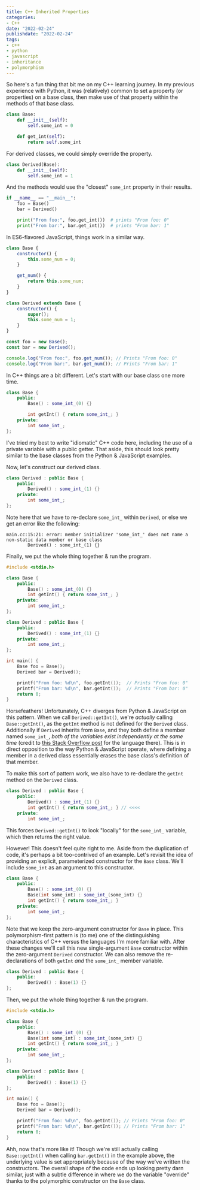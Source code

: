 ```yaml
---
title: C++ Inherited Properties
categories:
- C++
date: "2022-02-24"
publishdate: "2022-02-24"
tags:
- c++
- python
- javascript
- inheritance
- polymorphism
---
```


So here's a fun thing that bit me on my C++ learning journey. In my previous experience with Python, it was (relatively) common to set a property (or properties) on a base class, then make use of that property within the methods of that base class.
```python
class Base:
    def __init__(self):
        self.some_int = 0

    def get_int(self):
        return self.some_int
```

For derived classes, we could simply override the property.
```python
class Derived(Base):
    def __init__(self):
        self.some_int = 1
```

And the methods would use the "closest" `some_int` property in their results.
```python
if __name__ == "__main__":
    foo = Base()
    bar = Derived()

    print("From foo:", foo.get_int())  # prints "From foo: 0"
    print("From bar:", bar.get_int())  # prints "From bar: 1"
```

In ES6-flavored JavaScript, things work in a similar way.
```javascript
class Base {
    constructor() {
        this.some_num = 0;
    }

    get_num() {
        return this.some_num;
    }
}

class Derived extends Base {
    constructor() {
        super();
        this.some_num = 1;
    }
}

const foo = new Base();
const bar = new Derived();

console.log("From foo:", foo.get_num()); // Prints "From foo: 0"
console.log("From bar:", bar.get_num()); // Prints "From bar: 1"
```

In C++ things are a bit different. Let's start with our base class one more time.
```cpp
class Base {
    public:
        Base() : some_int_(0) {}

        int getInt() { return some_int_; }
    private:
        int some_int_;
};
```

I've tried my best to write "idiomatic" C++ code here, including the use of a private variable with a public getter. That aside, this should look pretty similar to the base classes from the Python & JavaScript examples.

Now, let's construct our derived class.
```cpp
class Derived : public Base {
    public:
        Derived() : some_int_(1) {}
    private:
        int some_int_;
};
```

Note here that we have to re-declare `some_int_` within `Derived`, or else we get an error like the following:
```
main.cc:15:21: error: member initializer 'some_int_' does not name a non-static data member or base class
        Derived() : some_int_(1) {}
```

Finally, we put the whole thing together & run the program.
```cpp
#include <stdio.h>

class Base {
    public:
        Base() : some_int_(0) {}
        int getInt() { return some_int_; }
    private:
        int some_int_;
};

class Derived : public Base {
    public:
        Derived() : some_int_(1) {}
    private:
        int some_int_;
};

int main() {
    Base foo = Base();
    Derived bar = Derived();

    printf("From foo: %d\n", foo.getInt());  // Prints "From foo: 0"
    printf("From bar: %d\n", bar.getInt());  // Prints "From bar: 0"
    return 0;
}
```

Horsefeathers! Unfortunately, C++ diverges from Python & JavaScript on this pattern. When we call `Derived::getInt()`, we're _actually_ calling `Base::getInt()`, as the `getInt` method is not defined for the `Derived` class. Additionally if `Derived` inherits from `Base`, and they both define a member named `some_int_`, _both of the variables exist independently at the same time_ (credit to [this Stack Overflow post](https://stackoverflow.com/a/23776250) for the language there). This is in direct opposition to the way Python & JavaScript operate, where defining a member in a derived class essentially erases the base class's definition of that member.

To make this sort of pattern work, we also have to re-declare the `getInt` method on the `Derived` class.
```cpp
class Derived : public Base {
    public:
        Derived() : some_int_(1) {}
        int getInt() { return some_int_; } // <<<<
    private:
        int some_int_;
```

This forces `Derived::getInt()` to look "locally" for the `some_int_` variable, which then returns the right value.

However! This doesn't feel quite right to me. Aside from the duplication of code, it's perhaps a bit too-contrived of an example. Let's revisit the idea of providing an explicit, parameterized constructor for the `Base` class. We'll include `some_int` as an argument to this constructor.
```cpp
class Base {
    public:
        Base() : some_int_(0) {}
        Base(int some_int) : some_int_(some_int) {}
        int getInt() { return some_int_; }
    private:
        int some_int_;
};
```

Note that we keep the zero-argument constructor for `Base` in place. This polymorphism-first pattern is (to me) one of the distinguishing characteristics of C++ versus the languages I'm more familiar with. After these changes we'll call this new single-argument `Base` constructor within the zero-argument `Derived` constructor. We can also remove the re-declarations of both `getInt` _and_ the `some_int_` member variable.
```cpp
class Derived : public Base {
    public:
        Derived() : Base(1) {}
};
```

Then, we put the whole thing together & run the program.
```cpp
#include <stdio.h>

class Base {
    public:
        Base() : some_int_(0) {}
        Base(int some_int) : some_int_(some_int) {}
        int getInt() { return some_int_; }
    private:
        int some_int_;
};

class Derived : public Base {
    public:
        Derived() : Base(1) {}
};

int main() {
    Base foo = Base();
    Derived bar = Derived();

    printf("From foo: %d\n", foo.getInt()); // Prints "From foo: 0"
    printf("From bar: %d\n", bar.getInt()); // Prints "From bar: 1"
    return 0;
}
```

Ahh, now that's more like it! Though we're still actually calling `Base::getInt()` when calling `bar.getInt()` in the example above, the underlying value is set appropriately because of the way we've written the constructors. The overall shape of the code ends up looking pretty darn similar, just with a subtle difference in where we do the variable "override" thanks to the polymorphic constructor on the `Base` class.
